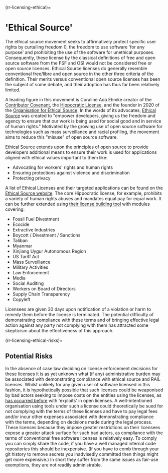 (rr-licensing-ethical)=
# 'Ethical Source'

The ethical source movement seeks to affirmatively protect specific user rights by curtailing freedom 0, the freedom to use software 'for any purpose' and prohibiting the use of the software for unethical purposes.
Consequently, these license by the classical definitions of free and open source software from the FSF and OSI would not be considered free or open source licenses.
Ethical Source licenses do generally resemble conventional free/libre and open source in the other three criteria of the definition.
Their merits versus conventional open source licenses has been the subject of some debate, and their adoption has thus far been relatively limited.

A leading figure in this movement is Coraline Ada Ehmke creator of the [Contributor Covenant](https://www.contributor-covenant.org/), the [Hippocratic License](https://firstdonoharm.dev/), and the founder in 2020 of the [Organisation for Ethical Source](https://ethicalsource.dev/).
In the words of its advocates, [Ethical Source](https://ethicalsource.dev/) was created to "empower developers, giving us the freedom and agency to ensure that our work is being used for social good and in service of human rights."
Motivated by the growing use of open source software for technologies such as mass surveillance and racial profiling, the movement aims to reduce this "misuse" of open source software.

Ethical Source extends upon the principles of open source to provide developers additional means to ensure their work is used for applications aligned with ethical values important to them like:

- Advocating for workers' rights and human rights
- Ensuring protections against violence and discrimination
- Protecting privacy

A list of Ethical Licenses and their targeted applications can be found on the [Ethical Source website](https://ethicalsource.dev/licenses/).
The core Hippocratic license, for example, prohibits a variety of human rights abuses and mandates equal pay for equal work.
It can be further extended using [their license building tool](https://firstdonoharm.dev/build/) with modules covering:

- Fossil Fuel Divestment
- Ecocide
- Extractive Industries
- Boycott / Divestment / Sanctions
- Taliban
- Myanmar
- Xinjiang Uygur Autonomous Region
- US Tariff Act
- Mass Surveillance
- Military Activities
- Law Enforcement
- Media
- Social Auditing
- Workers on Board of Directors
- Supply Chain Transparency
- Copyleft

Licensees are given 30 days upon notification of a violation or harm to remedy them before the license is terminated.
The potential difficulty of demonstrating compliance with these terms and of bringing effective legal action against any party not complying with them has attracted some skepticism about the effectiveness of this approach.

(rr-licensing-ethical-risks)=
## Potential Risks

In the absence of case law deciding on license enforcement decisions for these licenses it is as yet unknown what (if any) administrative burden may be associated with demonstrating compliance with ethical source and RAIL licenses.
Whilst unlikely for any given user of software licensed in this fashion, it is hypothetically possible that such licenses could be weaponised by bad actors seeking to impose costs on the entities using the licenses, as [has occurred before](https://onezero.medium.com/beware-the-copyleft-trolls-a8b85c66b7eb) with 'exploits' in open licenses.
A well-intentioned organisation using tools under such a license could theoretically be sued for not complying with the terms of these licenses and have to pay legal fees and/or incur other expenses associated with demonstrating compliance with the terms, depending on decisions made during the legal process.
These licenses because they impose greater restrictions on their licensees expose a greater attack surface for such bad actors, as compliance with the terms of conventional free software licenses is relatively easy.
To comply you can simply share the code, if you have a well managed internal code repositories this should be inexpensive.
(If you have to comb through your git history to remove secrets you inadvisedly committed then things might get more expensive.)
In short they suffer from the same issues as fair-use exemptions, they are not readily administrable.
